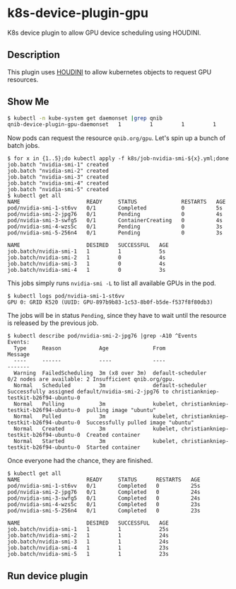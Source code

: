 # k8s-device-plugin-gpu
K8s device plugin to allow GPU device scheduling using HOUDINI.

## Description
This plugin uses [HOUDINI](https://github.com/qnib/moby/tree/houdini) to allow kubernetes objects to request GPU resources.

## Show Me

```bash
$ kubectl -n kube-system get daemonset |grep qnib
qnib-device-plugin-gpu-daemonset   1         1         1         1            1           houdini.gpu=true                4m
```

Now pods can request the resource `qnib.org/gpu`. Let's spin up a bunch of batch jobs.

```
$ for x in {1..5};do kubectl apply -f k8s/job-nvidia-smi-${x}.yml;done
job.batch "nvidia-smi-1" created
job.batch "nvidia-smi-2" created
job.batch "nvidia-smi-3" created
job.batch "nvidia-smi-4" created
job.batch "nvidia-smi-5" created
$ kubectl get all
NAME                     READY     STATUS              RESTARTS   AGE
pod/nvidia-smi-1-st6vv   0/1       Completed           0          5s
pod/nvidia-smi-2-jpg76   0/1       Pending             0          4s
pod/nvidia-smi-3-swfg5   0/1       ContainerCreating   0          4s
pod/nvidia-smi-4-wzs5c   0/1       Pending             0          3s
pod/nvidia-smi-5-256n4   0/1       Pending             0          3s

NAME                     DESIRED   SUCCESSFUL   AGE
job.batch/nvidia-smi-1   1         1            5s
job.batch/nvidia-smi-2   1         0            4s
job.batch/nvidia-smi-3   1         0            4s
job.batch/nvidia-smi-4   1         0            3s
```

This jobs simply runs `nvidia-smi -L` to list all available GPUs in the pod.

```
$ kubectl logs pod/nvidia-smi-1-st6vv
GPU 0: GRID K520 (UUID: GPU-897b9b83-1c53-8b0f-b5de-f537f8f80db3)
```

The jobs will be in status `Pending`, since they have to wait until the resource is released by the previous job.
```
$ kubectl describe pod/nvidia-smi-2-jpg76 |grep -A10 ^Events
Events:
  Type     Reason            Age              From                                             Message
  ----     ------            ----             ----                                             -------
  Warning  FailedScheduling  3m (x8 over 3m)  default-scheduler                                0/2 nodes are available: 2 Insufficient qnib.org/gpu.
  Normal   Scheduled         3m               default-scheduler                                Successfully assigned default/nvidia-smi-2-jpg76 to christiankniep-testkit-b26f94-ubuntu-0
  Normal   Pulling           3m               kubelet, christiankniep-testkit-b26f94-ubuntu-0  pulling image "ubuntu"
  Normal   Pulled            3m               kubelet, christiankniep-testkit-b26f94-ubuntu-0  Successfully pulled image "ubuntu"
  Normal   Created           3m               kubelet, christiankniep-testkit-b26f94-ubuntu-0  Created container
  Normal   Started           3m               kubelet, christiankniep-testkit-b26f94-ubuntu-0  Started container
```

Once everyone had the chance, they are finished.

```
$ kubectl get all
NAME                     READY     STATUS      RESTARTS   AGE
pod/nvidia-smi-1-st6vv   0/1       Completed   0          25s
pod/nvidia-smi-2-jpg76   0/1       Completed   0          24s
pod/nvidia-smi-3-swfg5   0/1       Completed   0          24s
pod/nvidia-smi-4-wzs5c   0/1       Completed   0          23s
pod/nvidia-smi-5-256n4   0/1       Completed   0          23s

NAME                     DESIRED   SUCCESSFUL   AGE
job.batch/nvidia-smi-1   1         1            25s
job.batch/nvidia-smi-2   1         1            24s
job.batch/nvidia-smi-3   1         1            24s
job.batch/nvidia-smi-4   1         1            23s
job.batch/nvidia-smi-5   1         1            23s
```


## Run device plugin